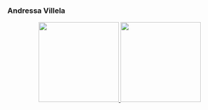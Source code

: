### Andressa Villela
<div align="center">
  <a href="https://github.com/andressavillela">
  <img height="180em" src="https://github-readme-stats.vercel.app/api?username=andressavillela&show_icons=true&theme=discord_old_blurple&inclide_all_commits=true&count_private=true"/>
  <img height="180em" src="https://github-readme-stats.vercel.app/api/top-langs/?username=andressavillela&layout=compact&langs_count=7&theme=discord_old_blurple"/>
</div>
